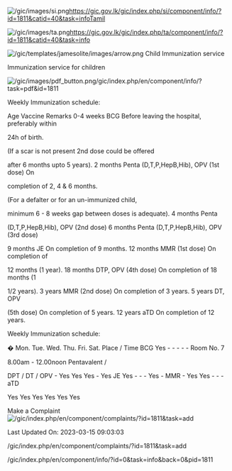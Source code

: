 <!-- Source: https://gic.gov.lk/gic/index.php/en/component/info/?id=1811&catid=40&task=info -->

![/gic/images/si.png](/gic/images/si.png)https://gic.gov.lk/gic/index.php/si/component/info/?id=1811&catid=40&task=infoTamil

![/gic/images/ta.png](/gic/images/ta.png)https://gic.gov.lk/gic/index.php/ta/component/info/?id=1811&catid=40&task=info

![/gic/templates/jamesolite/images/arrow.png](/gic/templates/jamesolite/images/arrow.png) Child Immunization service

Immunization service for children

![/gic/images/pdf_button.png](/gic/images/pdf_button.png)/gic/index.php/en/component/info/?task=pdf&id=1811

Weekly Immunization schedule:

Age Vaccine Remarks 0-4 weeks BCG Before leaving the hospital, preferably within

24h of birth.

(If a scar is not present 2nd dose could be offered

after 6 months upto 5 years). 2 months Penta (D,T,P,HepB,Hib), OPV (1st dose) On

completion of 2, 4 & 6 months.

(For a defalter or for an un-immunized child,

minimum 6 - 8 weeks gap between doses is adequate). 4 months Penta

(D,T,P,HepB,Hib), OPV (2nd dose) 6 months Penta (D,T,P,HepB,Hib), OPV (3rd dose)

9 months JE On completion of 9 months. 12 months MMR (1st dose) On completion of

12 months (1 year). 18 months DTP, OPV (4th dose) On completion of 18 months (1

1/2 years). 3 years MMR (2nd dose) On completion of 3 years. 5 years DT, OPV

(5th dose) On completion of 5 years. 12 years aTD On completion of 12 years.

Weekly Immunization schedule:

� Mon. Tue. Wed. Thu. Fri. Sat. Place / Time BCG Yes - - - - - Room No. 7

8.00am - 12.00noon Pentavalent /

DPT / DT / OPV - Yes Yes Yes - Yes JE Yes - - - Yes - MMR - Yes Yes - - - aTD

Yes Yes Yes Yes Yes Yes

Make a Complaint ![/gic/index.php/en/component/complaints/?id=1811&task=add](/gic/index.php/en/component/complaints/?id=1811&task=add)

Last Updated On: 2023-03-15 09:03:03

/gic/index.php/en/component/complaints/?id=1811&task=add

/gic/index.php/en/component/info/?id=0&task=info&back=0&pid=1811